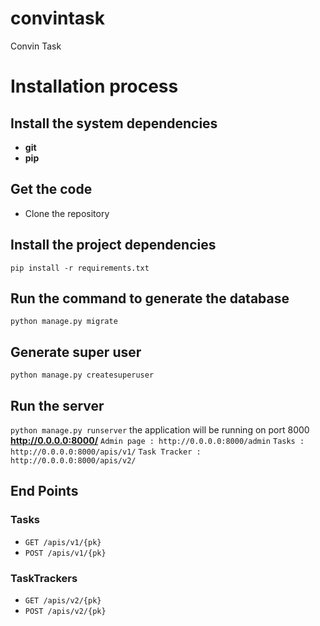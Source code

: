 # convintask
Convin Task

# Installation process 

## Install the system dependencies
* **git** 
* **pip**

## Get the code
* Clone the repository

## Install the project dependencies

`pip install -r requirements.txt`

## Run the command to generate the database
`python manage.py migrate`

## Generate super user
`python manage.py createsuperuser`

## Run the server
`python manage.py runserver` the application will be running on port 8000 **http://0.0.0.0:8000/**
`Admin page : http://0.0.0.0:8000/admin`
`Tasks : http://0.0.0.0:8000/apis/v1/`
`Task Tracker : http://0.0.0.0:8000/apis/v2/`

## End Points

### Tasks
* `GET /apis/v1/{pk}`
* `POST /apis/v1/{pk}`

### TaskTrackers
* `GET /apis/v2/{pk}`
* `POST /apis/v2/{pk}`
